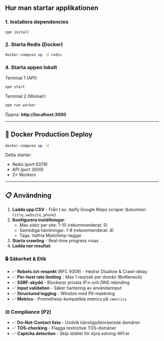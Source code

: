 

## Hur man startar applikationen

### 1. Installera dependencies

```bash
npm install
```


### 2. Starta Redis (Docker)

```bash
docker-compose up -d redis
```

### 4. Starta appen lokalt

Terminal 1 (API):
```bash
npm start
```

Terminal 2 (Worker):
```bash
npm run worker
```

Öppna: **http://localhost:3000**

---

## 🐳 Docker Production Deploy

```bash
docker-compose up -d
```

Detta startar:
- Redis (port 6379)
- API (port 3000)
- 2× Workers

---

## 📋 Användning

1. **Ladda upp CSV** - Från t.ex. Apify Google Maps scraper (kolumner: `title`, `website`, `phone`)
2. **Konfigurera inställningar**:
   - Max sidor per site: 1-10 (rekommenderat: 5)
   - Samtidiga hämtningar: 1-8 (rekommenderat: 4)
   - Tags: Valfria Mailchimp-taggar
3. **Starta crawling** - Real-time progress visas
4. **Ladda ner resultat**:

### 🔒 Säkerhet & Etik 
- ✅ **Robots.txt-respekt** (RFC 9309) - Hedrar Disallow & Crawl-delay
- ✅ **Per-host rate limiting** - Max 1 req/sek per domän (Bottleneck)
- ✅ **SSRF-skydd** - Blockerar privata IP:n och DNS rebinding
- ✅ **Input validation** - Säker hantering av användarinput
- ✅ **Structured logging** - Winston med PII-maskning
- ✅ **Metrics** - Prometheus-kompatibla metrics på `/metrics`


### ⚖️ Compliance (P2)
- ✅ **Do-Not-Contact lista** - Undvik känsliga/blockerade domäner
- ✅ **TOS-checking** - Flagga restrictive TOS-domäner
- ✅ **Captcha detection** - Skip istället för dyra solving-API:er



